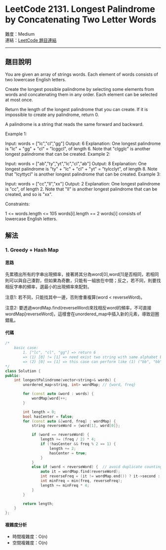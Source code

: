# LeetCode 2131. Longest Palindrome by Concatenating Two Letter Words

難度：Medium  
連結：[LeetCode 題目連結](https://leetcode.com/problems/longest-palindrome-by-concatenating-two-letter-words/description/)

---

## 題目說明
    
You are given an array of strings words. Each element of words consists of two lowercase English letters.

Create the longest possible palindrome by selecting some elements from words and concatenating them in any order. Each element can be selected at most once.

Return the length of the longest palindrome that you can create. If it is impossible to create any palindrome, return 0.

A palindrome is a string that reads the same forward and backward.

 

Example 1:

Input: words = ["lc","cl","gg"]
Output: 6
Explanation: One longest palindrome is "lc" + "gg" + "cl" = "lcggcl", of length 6.
Note that "clgglc" is another longest palindrome that can be created.
Example 2:

Input: words = ["ab","ty","yt","lc","cl","ab"]
Output: 8
Explanation: One longest palindrome is "ty" + "lc" + "cl" + "yt" = "tylcclyt", of length 8.
Note that "lcyttycl" is another longest palindrome that can be created.
Example 3:

Input: words = ["cc","ll","xx"]
Output: 2
Explanation: One longest palindrome is "cc", of length 2.
Note that "ll" is another longest palindrome that can be created, and so is "xx".
 

Constraints:

1 <= words.length <= 105
words[i].length == 2
words[i] consists of lowercase English letters.

## 解法
### 1. Greedy + Hash Map
#### 思路

先累積出所有的字串出現頻率，接著將其分為word[0],word[1]是否相同，若相同則可以與自己湊對，但如果為奇數，只能有一組放在中間；反之，若不同，則要找相反字串的頻率，選最小的出現頻率來配對。

注意1: 若不同，只能找其中一邊，否則會重複算(word < reverseWord)。

注意2: 要透過wordMap.find(reverseWord)來找相反word的頻率，不可直接wordMap[reverseWord]，這樣會在unordered_map中插入新的元素，導致迴圈錯亂。
    
#### 代碼
```c++
/*
    basic case:
        1. ["lc", "cl", "gg"] => return 6
        => (1) [0] != [1] => need exist two string with same alphabet but in reverse order("lc", "cl")
        => (2) [0] == [1] => this case can perform like (1) ("bb", "bb"), or only one in result
*/
class Solution {
public:
    int longestPalindrome(vector<string>& words) {
        unordered_map<string, int> wordMap; // {word, freq}

        for (const auto &word : words) {
            wordMap[word]++;
        }

        int length = 0;
        bool hasCenter = false;
        for (const auto &[word, freq] : wordMap) {
            string reverseWord = {word[1], word[0]};

            if (word == reverseWord) {
                length += (freq / 2) * 4;
                if (!hasCenter && freq % 2 == 1) {
                    length += 2;
                    hasCenter = true;
                }
            }
            else if (word < reverseWord) {  // avoid duplicate counting
                auto it = wordMap.find(reverseWord);
                int reverseFreq = (it != wordMap.end()) ? it->second : 0;
                int minFreq = min(freq, reverseFreq);
                length += minFreq * 4;
            }
        }

        return length;
    }
};
```

#### 複雜度分析

- 時間複雜度：O(n)
- 空間複雜度：O(n)
